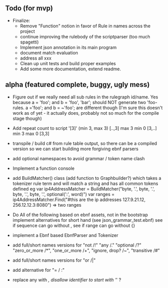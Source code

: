 Todo (for mvp)
---------------

- Finalize:  
  - Remove "Function" notion in favor of Rule in names across the project
  - continue improving the rulebody of the scriptparser (too much spagetti) 
  - Implement json annotation in its main program
  - document match evaluation
  - address all xxx
  - Clean up unit tests and build proper examples
  - Add some more documentation, extend readme.
     
alpha (featured complete, buggy, ugly mess)
-------------------------------------------

-  Figure out if we really need all sub rules in the rulegraph id/name. 
   Yes because a = 'foo'; and b = 'foo', 'bar'; should NOT generate two 'foo-rules. a ='foo'; and b = ~'foo'; are different though
   (I'm sure this doesn't work as of yet - it actually does, probably not so much for the compile stage though)   

- Add repeat count to script '[3]' (min 3, max 3) [..,3] max 3 min 0 [3,..] min 3 max 0 [3,3] 

- transpile / build c# from rule table output, so there can be a compiled version so we can start building more forgiving ebnf parsers

- add optional namespaces to avoid grammar / token name clash 
- Implement a function console

- add BuildMatcher() class (add function to Graphbuilder?) which takes a tokenizer rule term and will match a string and has
     all common tokens defined
	eg var ip4AddressMatcher = BuildMatcher("byte, '.', byte, '.', byte, '.', byte, '.', optional(':', word)")
	   var ranges = ip4AddressMatcher.Find("#this are the ip addresses 127.9.21.12, 256.12.12.3:8080") => two ranges

- Do All of the following based on ebnf assets, not in the bootstrap
	implement alternatives for short hand (see json_grammar_test.ebnf)
	see if sequence can go without ,
	see if range can go without {}

- implement a Ebnf based EbnfParser and Tokenizer
- add full/short names versions for "not /!" "any /." "optional /?" "zero_or_more /*", "one_or_more /+", "ignore, drop? /~", "transitive /#"
- add full/short names versions for "or /|"
- add alternative for "= / :"
- replace any with _, disallow identifier to start with '_' ?
